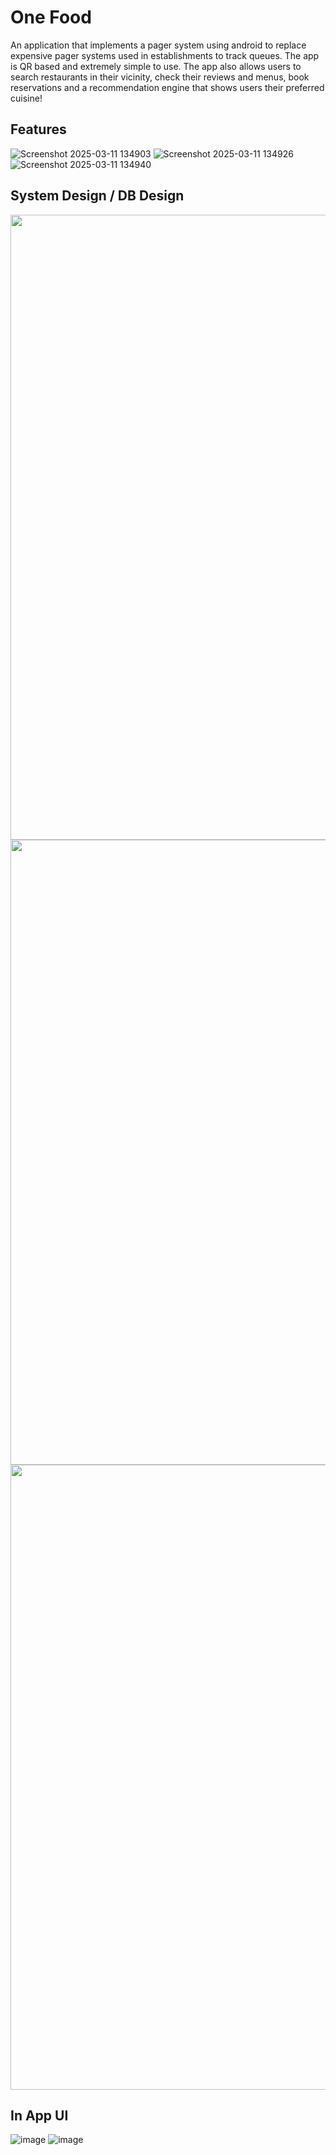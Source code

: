 # One Food
An application that implements a pager system using android to replace expensive pager systems used in establishments to track queues. The app is QR based and extremely simple to use. The app also allows users to search restaurants in their vicinity, check their reviews and menus, book reservations and a recommendation engine that shows users their preferred cuisine!

## Features
![Screenshot 2025-03-11 134903](https://github.com/user-attachments/assets/da9a7585-260a-42bd-b34e-c0fcc34d2d84)
![Screenshot 2025-03-11 134926](https://github.com/user-attachments/assets/e983cf11-a5a2-41db-8cf5-9d40558f6d9c)
![Screenshot 2025-03-11 134940](https://github.com/user-attachments/assets/f9887ec9-1ad6-440c-b423-521d7243f9c3)

## System Design / DB Design
<img src="https://github.com/user-attachments/assets/258cdc63-8653-41a1-afdf-27f2e0f99ff0" width="1000">
<img src="https://github.com/user-attachments/assets/31e41305-e4d1-4433-a23f-52c555782259" width="1000">
<img src="https://github.com/user-attachments/assets/57409fc9-d652-402a-873e-5352582d5fab" width="1000">

## In App UI
![image](https://github.com/user-attachments/assets/04827c37-7c1f-4667-8eb4-eebc9466db68)
![image](https://github.com/user-attachments/assets/f67090ed-c5a8-4dd8-aa4b-32ecd3d00d0b)

